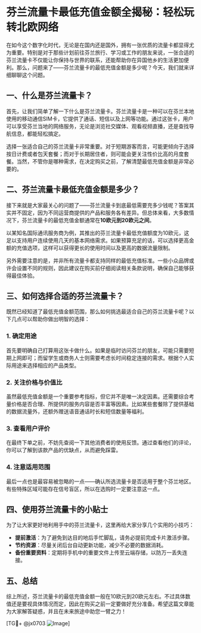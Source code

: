 # 芬兰流量卡最低充值金额全揭秘：轻松玩转北欧网络

在如今这个数字化时代，无论是在国内还是国外，拥有一张优质的流量卡都显得尤为重要。特别是对于那些计划前往芬兰旅行、学习或工作的朋友来说，一张合适的芬兰流量卡不仅能让你保持与世界的联系，还能帮助你在异国他乡的生活更加便利。那么，问题来了——芬兰流量卡的最低充值金额是多少呢？今天，我们就来详细聊聊这个问题。

## 一、什么是芬兰流量卡？

首先，让我们简单了解一下什么是芬兰流量卡。芬兰流量卡是一种可以在芬兰本地使用的移动通信SIM卡，它提供了通话、短信以及上网等功能。通过这张卡，用户可以享受芬兰当地的网络服务，无论是浏览社交媒体、观看视频直播，还是查找导航信息，都能轻松搞定。

选择一张适合自己的芬兰流量卡非常重要。对于短期游客而言，可能更倾向于选择按日计费或者包天套餐；而对于长期居住者，则可能会更关注性价比高的月度套餐。当然，不管你是哪种需求，在决定购买之前，了解清楚最低充值金额是非常必要的。

## 二、芬兰流量卡最低充值金额是多少？

接下来就是大家最关心的问题了——芬兰流量卡到底最低需要充多少钱呢？答案其实并不固定，因为不同运营商提供的产品和服务各有差异。但总体来看，大多数情况下，芬兰流量卡的最低充值金额通常在**10欧元到20欧元之间**。

以某知名国际通讯服务商为例，其推出的芬兰流量卡最低充值额度为10欧元，这足以支持用户连续使用几天的基本网络需求。如果预算充足的话，可以选择更高金额的充值选项，这样可以获得更长的使用时间以及更高的数据流量限制。

另外需要注意的是，并非所有流量卡都支持同样的最低充值标准。一些小众品牌或许会设置不同的规则，因此建议在购买前仔细阅读相关条款说明，确保自己能够获得最佳体验。

## 三、如何选择合适的芬兰流量卡？

既然已经知道了最低充值金额范围，那么如何挑选最适合自己的芬兰流量卡呢？以下几点可以帮助你做出明智的选择：

### 1. 确定用途
首先要明确自己打算用这张卡做什么。如果是临时访问芬兰的朋友，可能只需要短期上网即可；而留学生或商务人士则需要考虑长时间稳定连接的需求。根据个人实际用途来选择相应的产品类型。

### 2. 关注价格与价值比
虽然最低充值金额是一个重要参考指标，但它并不是唯一决定因素。还需要综合考量价格是否合理、所提供的服务内容是否丰富等因素。比如某些套餐除了提供基础的数据流量外，还额外赠送语音通话时长和短信数量等福利。

### 3. 查看用户评价
在最终下单之前，不妨先查阅一下其他消费者的使用反馈。通过查看他们的评论，你可以了解到该款产品的优缺点，从而避免踩雷。

### 4. 注意适用范围
最后一点也是最容易被忽略的一点——确认所选流量卡是否适用于整个芬兰地区。有些特殊区域可能存在信号盲区，所以在选购时一定要注意这一点。

## 四、使用芬兰流量卡的小贴士

为了让大家更好地利用手中的芬兰流量卡，这里再给大家分享几个实用的小技巧：

- **提前激活**：为了避免到达目的地后手忙脚乱，请务必提前完成卡片激活步骤。
- **节约资源**：尽量关闭后台自动更新功能，减少不必要的数据消耗。
- **备份重要资料**：定期将手机中的重要文件上传至云端存储，以防万一丢失连接。

## 五、总结

综上所述，芬兰流量卡的最低充值金额一般在10欧元到20欧元左右。不过具体数值还是要视具体情况而定，因此在购买之前一定要做好充分准备。希望这篇文章能为大家解答疑惑，并且在未来旅途中助您一臂之力！

[TG💪+ @jx0703 ![Image](https://github.com/user-attachments/assets/dbca1d08-cadb-493c-b0ec-ad6f7a83f270)]